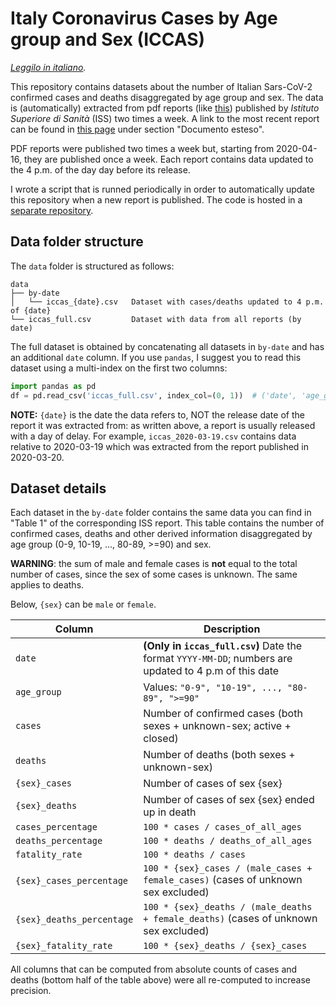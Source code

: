 # Italy Coronavirus Cases by Age group and Sex (ICCAS)

_[Leggilo in italiano](README.it.md)._

This repository contains datasets about the number of Italian Sars-CoV-2 
confirmed cases and deaths disaggregated by age group and sex. 
The data is (automatically) extracted from pdf reports 
(like [this](https://www.epicentro.iss.it/coronavirus/bollettino/Bollettino-sorveglianza-integrata-COVID-19_30-marzo-2020.pdf)) 
published by _Istituto Superiore di Sanità_ (ISS) two times a week.
A link to the most recent report can be found in [this page](https://www.epicentro.iss.it/coronavirus/sars-cov-2-sorveglianza-dati)
under section "Documento esteso".

PDF reports were published two times a week but, starting from 2020-04-16, they
are published once a week. Each report contains data updated to the 4 p.m. of 
the day day before its release. 

I wrote a script that is runned periodically in order to automatically update 
this repository when a new report is published. 
The code is hosted in a [separate repository](https://github.com/janLuke/iccas-code).


## Data folder structure
The `data` folder is structured as follows:
```
data
├── by-date                    
│   └── iccas_{date}.csv   Dataset with cases/deaths updated to 4 p.m. of {date}
└── iccas_full.csv         Dataset with data from all reports (by date)
```
The full dataset is obtained by concatenating all datasets in `by-date` and has
an additional `date` column. If you use `pandas`, I suggest you to read this
dataset using a multi-index on the first two columns:
```python
import pandas as pd
df = pd.read_csv('iccas_full.csv', index_col=(0, 1))  # ('date', 'age_group')
``` 

**NOTE:** `{date}` is the date the data refers to, NOT the release date of the report 
it was extracted from: as written above, a report is usually released with a day 
of delay. For example, `iccas_2020-03-19.csv` contains data relative to 2020-03-19 
which was extracted from the report published in 2020-03-20.


## Dataset details
Each dataset in the `by-date` folder contains the same data you can find in 
"Table 1" of the corresponding ISS report.
This table contains the number of confirmed cases, deaths and other derived
information disaggregated by age group (0-9, 10-19, ..., 80-89, >=90) and sex.

**WARNING**: the sum of male and female cases is **not** equal to the total 
number of cases, since the sex of some cases is unknown. The same applies to deaths.

Below, `{sex}` can be `male` or `female`.

| Column                    | Description                                                                                  |
|---------------------------|----------------------------------------------------------------------------------------------|
| `date`                    | **(Only in `iccas_full.csv`)** Date the format `YYYY-MM-DD`; numbers are updated to 4 p.m of this date |
| `age_group`               | Values: `"0-9", "10-19", ..., "80-89", ">=90"`                                               |
| `cases`                   | Number of confirmed cases (both sexes + unknown-sex; active + closed)                        |
| `deaths`                  | Number of deaths (both sexes + unknown-sex)                                                  |
| `{sex}_cases`             | Number of cases of sex {sex}                                                                 |
| `{sex}_deaths`            | Number of cases of sex {sex} ended up in death                                               |
| `cases_percentage`        | `100 * cases / cases_of_all_ages`                                                            |
| `deaths_percentage`       | `100 * deaths / deaths_of_all_ages`                                                          |
| `fatality_rate`           | `100 * deaths / cases`                                                                       |
| `{sex}_cases_percentage`  | `100 * {sex}_cases / (male_cases + female_cases)` (cases of unknown sex excluded)            |
| `{sex}_deaths_percentage` | `100 * {sex}_deaths / (male_deaths + female_deaths)` (cases of unknown sex excluded)         | 
| `{sex}_fatality_rate`     | `100 * {sex}_deaths / {sex}_cases`                                                           |

All columns that can be computed from absolute counts of cases and deaths (bottom 
half of the table above) were all re-computed to increase precision.

